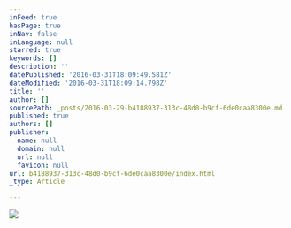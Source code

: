 ```yaml
---
inFeed: true
hasPage: true
inNav: false
inLanguage: null
starred: true
keywords: []
description: ''
datePublished: '2016-03-31T18:09:49.581Z'
dateModified: '2016-03-31T18:09:14.798Z'
title: ''
author: []
sourcePath: _posts/2016-03-29-b4188937-313c-48d0-b9cf-6de0caa8300e.md
published: true
authors: []
publisher:
  name: null
  domain: null
  url: null
  favicon: null
url: b4188937-313c-48d0-b9cf-6de0caa8300e/index.html
_type: Article

---
```

![](https://the-grid-user-content.s3-us-west-2.amazonaws.com/17957376-29d6-446c-88bb-7d917076de62.png)